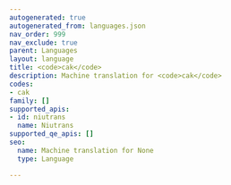 ```yaml
---
autogenerated: true
autogenerated_from: languages.json
nav_order: 999
nav_exclude: true
parent: Languages
layout: language
title: <code>cak</code>
description: Machine translation for <code>cak</code>
codes:
- cak
family: []
supported_apis:
- id: niutrans
  name: Niutrans
supported_qe_apis: []
seo:
  name: Machine translation for None
  type: Language

---
```


